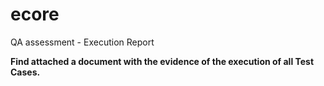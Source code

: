 # ecore
QA assessment - Execution Report

**Find attached a document with the evidence of the execution of all Test Cases.**